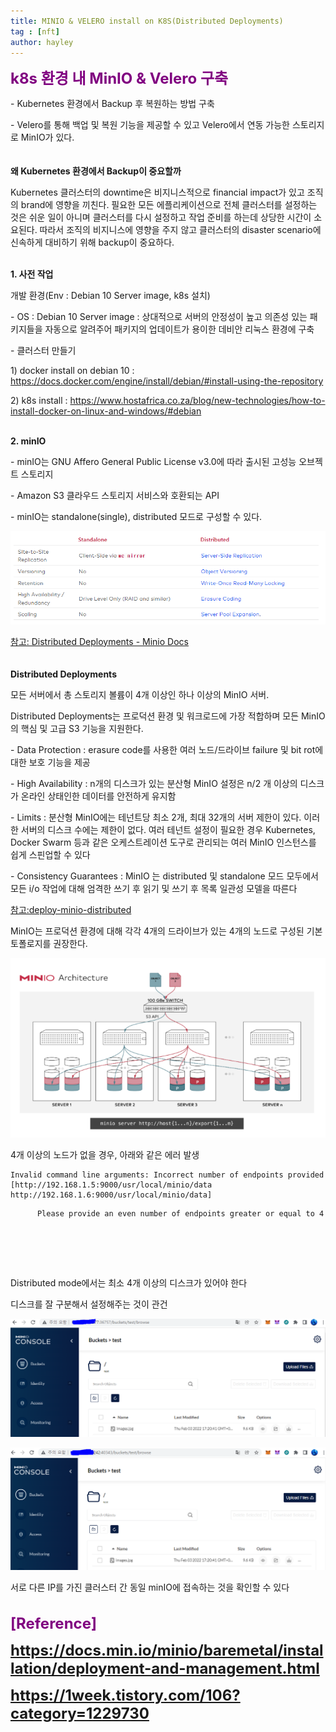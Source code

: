 ```yaml
---
title: MINIO & VELERO install on K8S(Distributed Deployments) 
tag : [nft]
author: hayley
---
```


<font size="5" color="purple"><b>k8s 환경 내 MinIO & Velero 구축</b></font>
<p>- Kubernetes 환경에서 Backup 후 복원하는 방법 구축
<p>- Velero를 통해 백업 및 복원 기능을 제공할 수 있고 Velero에서 연동 가능한 스토리지로 MinIO가 있다.
<br>
<br>
<br><b>왜 Kubernetes 환경에서 Backup이 중요할까</b>
<p>Kubernetes 클러스터의 downtime은 비지니스적으로 financial impact가 있고 조직의 brand에 영향을 끼친다. 필요한 모든 에플리케이션으로 전체 클러스터를 설정하는 것은 쉬운 일이 아니며 클러스터를 다시 설정하고 작업 준비를 하는데 상당한 시간이 소요된다. 따라서 조직의 비지니스에 영향을 주지 않고 클러스터의 disaster scenario에 신속하게 대비하기 위해 backup이 중요하다.
<br>
<br>   
<p><b>1. 사전 작업</b>
<p>개발 환경(Env : Debian 10 Server image, k8s 설치) 
<p>- OS : Debian 10 Server image : 상대적으로 서버의 안정성이 높고 의존성 있는 패키지들을 자동으로 알려주어 패키지의 업데이트가 용이한 데비안 리눅스 환경에 구축
<p>- 클러스터 만들기
<br>
<p>  1) docker install on debian 10 : <a href="https://docs.docker.com/engine/install/debian/#install-using-the-repository">https://docs.docker.com/engine/install/debian/#install-using-the-repository</a>
<p>  2) k8s install : <a href="https://www.hostafrica.co.za/blog/new-technologies/how-to-install-docker-on-linux-and-windows/#debian">https://www.hostafrica.co.za/blog/new-technologies/how-to-install-docker-on-linux-and-windows/#debian</a>
<br>
<br>  
<p><b>2. minIO</b>
<p>- minIO는 GNU Affero General Public License v3.0에 따라 출시된 고성능 오브젝트 스토리지
<p>- Amazon S3 클라우드 스토리지 서비스와 호환되는 API
<p>- minIO는 standalone(single), distributed 모드로 구성할 수 있다.
<p><img src="https://github.com/hayleyshim/hayleyshim.github.io/blob/master/assets/images/projects/distributedmode.PNG?raw=true">
<p><a href="https://docs.min.io/minio/baremetal/installation/deployment-and-management.html">참고: Distributed Deployments - Minio Docs</a>   
<br>
<br>   
<br><b>Distributed Deployments</b>
<p>모든 서버에서 총 스토리지 볼륨이 4개 이상인 하나 이상의 MinIO 서버. 
<p>Distributed Deployments는 프로덕션 환경 및 워크로드에 가장 적합하며 모든 MinIO의 핵심 및 고급 S3 기능을 지원한다.
<p>- Data Protection : erasure code를 사용한 여러 노드/드라이브 failure 및 bit rot에 대한 보호 기능을 제공
<p>- High Availability : n개의 디스크가 있는 분산형 MinIO 설정은 n/2 개 이상의 디스크가 온라인 상태인한 데이터를 안전하게 유지함
<p>- Limits : 분산형 MinIO에는 테넌트당 최소 2개, 최대 32개의 서버 제한이 있다. 이러한 서버의 디스크 수에는 제한이 없다. 여러 테넌트 설정이 필요한 경우 Kubernetes, Docker Swarm 등과 같은 오케스트레이션 도구로 관리되는 여러 MinIO 인스턴스를 쉽게 스핀업할 수 있다
<p>- Consistency Guarantees : MinIO 는 distributed 및 standalone 모드 모두에서 모든 i/o 작업에 대해 엄격한 쓰기 후 읽기 및 쓰기 후 목록 일관성 모델을 따른다 
<p><a href="https://docs.min.io/minio/baremetal/installation/deploy-minio-distributed.html">참고:deploy-minio-distributed</a> 
<p>MinIO는 프로덕션 환경에 대해 각각 4개의 드라이브가 있는 4개의 노드로 구성된 기본 토폴로지를 권장한다.
<p><img src="https://github.com/hayleyshim/hayleyshim.github.io/blob/master/assets/images/projects/distributedmode2.png?raw=true">
<p>  
<p>4개 이상의 노드가 없을 경우, 아래와 같은 에러 발생
<p><pre><code>Invalid command line arguments: Incorrect number of endpoints provided [http://192.168.1.5:9000/usr/local/minio/data http://192.168.1.6:9000/usr/local/minio/data]
<p>      Please provide an even number of endpoints greater or equal to 4  </code></pre>     
<br>
<br>     
<br> 
<p>Distributed mode에서는 최소 4개 이상의 디스크가 있어야 한다
<p>디스크를 잘 구분해서 설정해주는 것이 관건
<p>
<p><img src="https://github.com/hayleyshim/hayleyshim.github.io/blob/master/assets/images/projects/distributed1.PNG?raw=true">
<p><img src="https://github.com/hayleyshim/hayleyshim.github.io/blob/master/assets/images/projects/distributed2.PNG?raw=true">  
<p>서로 다른 IP를 가진 클러스터 간 동일 minIO에 접속하는 것을 확인할 수 있다
<br>  
<br>    
<br> <font size="5" color="purple"><b>[Reference]
<p><a href="https://docs.min.io/minio/baremetal/installation/deployment-and-management.html">https://docs.min.io/minio/baremetal/installation/deployment-and-management.html  
<p><a href="https://1week.tistory.com/106?category=1229730">https://1week.tistory.com/106?category=1229730
